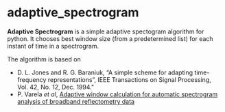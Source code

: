 # adaptive_spectrogram

**Adaptive Spectrogram** is a simple adaptive spectogram algorithm for python. It chooses best window size (from a predetermined list) for each instant of time in a spectrogram.

The algorithm is based on
* D. L. Jones and R. G. Baraniuk, “A simple scheme for adapting time-frequency representations”, IEEE Transactions on Signal Processing, Vol. 42, No. 12, Dec. 1994."
* P. Varela _et al_, [Adaptive window calculation for automatic spectrogram analysis of broadband reflectometry data](https://www.aug.ipp.mpg.de/IRW/IRW7/papers/Varela-paper.pdf)
